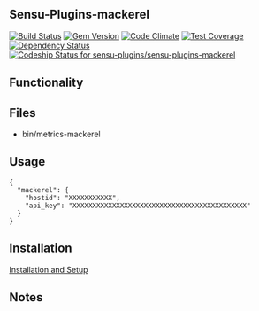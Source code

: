 ## Sensu-Plugins-mackerel

[![Build Status](https://travis-ci.org/sensu-plugins/sensu-plugins-mackerel.svg?branch=master)](https://travis-ci.org/sensu-plugins/sensu-plugins-mackerel)
[![Gem Version](https://badge.fury.io/rb/sensu-plugins-mackerel.svg)](http://badge.fury.io/rb/sensu-plugins-mackerel)
[![Code Climate](https://codeclimate.com/github/sensu-plugins/sensu-plugins-mackerel/badges/gpa.svg)](https://codeclimate.com/github/sensu-plugins/sensu-plugins-mackerel)
[![Test Coverage](https://codeclimate.com/github/sensu-plugins/sensu-plugins-mackerel/badges/coverage.svg)](https://codeclimate.com/github/sensu-plugins/sensu-plugins-mackerel)
[![Dependency Status](https://gemnasium.com/sensu-plugins/sensu-plugins-mackerel.svg)](https://gemnasium.com/sensu-plugins/sensu-plugins-mackerel)
[ ![Codeship Status for sensu-plugins/sensu-plugins-mackerel](https://codeship.com/projects/f4aa6aa0-edb3-0132-0ba1-1efd3f886df2/status?branch=master)](https://codeship.com/projects/84072)

## Functionality

## Files
 * bin/metrics-mackerel

## Usage

```
{
  "mackerel": {
    "hostid": "XXXXXXXXXXX",
    "api_key": "XXXXXXXXXXXXXXXXXXXXXXXXXXXXXXXXXXXXXXXXXXXX"
  }
}
```

## Installation

[Installation and Setup](https://github.com/sensu-plugins/documentation/blob/master/user_docs/installation_instructions.md)

## Notes

